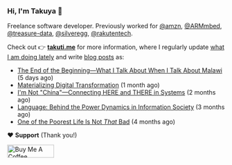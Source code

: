 ### Hi, I'm Takuya 👋

Freelance software developer. Previously worked for [@amzn](https://github.com/amzn), [@ARMmbed](https://github.com/ARMmbed), [@treasure-data](https://github.com/treasure-data), [@silveregg](https://github.com/silveregg), [@rakutentech](https://github.com/rakutentech).

Check out 👉 **[takuti.me](https://takuti.me/)** for more information, where I regularly update [what I am doing lately](https://takuti.me/now/) and write [blog posts](https://takuti.me/note/) as:


- [The End of the Beginning—What I Talk About When I Talk About Malawi](https://takuti.me/note/one-year-in-malawi/) (5 days ago)
- [Materializing Digital Transformation](https://takuti.me/note/materializing-dx/) (1 month ago)
- [I&#39;m Not &#34;China&#34;—Connecting HERE and THERE in Systems](https://takuti.me/note/my-identity-in-malawi/) (2 months ago)
- [Language: Behind the Power Dynamics in Information Society](https://takuti.me/note/power-of-language/) (3 months ago)
- [One of the Poorest Life Is Not *That* Bad](https://takuti.me/note/malawian-personal-finance/) (4 months ago)

❤️ **Support** (Thank you!)

<a href="https://www.buymeacoffee.com/takuti" target="_blank"><img src="https://cdn.buymeacoffee.com/buttons/v2/default-yellow.png" alt="Buy Me A Coffee" style="height: 30px !important;width: 108px !important;" ></a>
